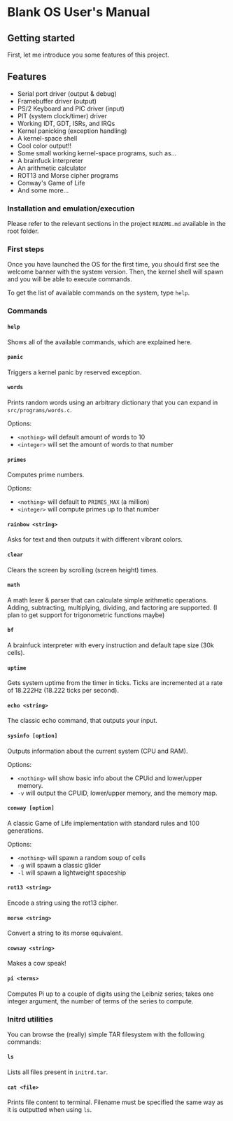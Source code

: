# Blank OS User's Manual

## Getting started

First, let me introduce you some features of this project.

## Features

- Serial port driver (output & debug)
- Framebuffer driver (output)
- PS/2 Keyboard and PIC driver (input)
- PIT (system clock/timer) driver
- Working IDT, GDT, ISRs, and IRQs
- Kernel panicking (exception handling)
- A kernel-space shell
- Cool color output!!
- Some small working kernel-space programs, such as...
- A brainfuck interpreter
- An arithmetic calculator
- ROT13 and Morse cipher programs
- Conway's Game of Life
- And some more...

### Installation and emulation/execution

Please refer to the relevant sections in the project `README.md` available in the root folder.

### First steps

Once you have launched the OS for the first time, you should first see the welcome banner with the system version. Then, the kernel shell will spawn and you will be able to execute commands.

To get the list of available commands on the system, type `help`.

### Commands

#### `help`

Shows all of the available commands, which are explained here.

#### `panic`

Triggers a kernel panic by reserved exception.

#### `words`

Prints random words using an arbitrary dictionary that you can expand in `src/programs/words.c`.

Options:
- `<nothing>` will default amount of words to 10
- `<integer>` will set the amount of words to that number 

#### `primes`

Computes prime numbers.

Options:
- `<nothing>` will default to `PRIMES_MAX` (a million)
- `<integer>` will compute primes up to that number

#### `rainbow <string>`

Asks for text and then outputs it with different vibrant colors.

#### `clear`

Clears the screen by scrolling (screen height) times.

#### `math`

A math lexer & parser that can calculate simple arithmetic operations. Adding, subtracting, multiplying, dividing, and factoring are supported. (I plan to get support for trigonometric functions maybe)

#### `bf`

A brainfuck interpreter with every instruction and default tape size (30k cells).

#### `uptime`

Gets system uptime from the timer in ticks. Ticks are incremented at a rate of 18.222Hz (18.222 ticks per second).

#### `echo <string>`

The classic echo command, that outputs your input.

#### `sysinfo [option]`

Outputs information about the current system (CPU and RAM).
 
Options:
- `<nothing>` will show basic info about the CPUid and lower/upper memory.
- `-v` will output the CPUID, lower/upper memory, and the memory map.

#### `conway [option]`

A classic Game of Life implementation with standard rules and 100 generations.

Options:
- `<nothing>` will spawn a random soup of cells
- `-g` will spawn a classic glider
- `-l` will spawn a lightweight spaceship

#### `rot13 <string>`

Encode a string using the rot13 cipher.

#### `morse <string>`

Convert a string to its morse equivalent.

#### `cowsay <string>`

Makes a cow speak!

#### `pi <terms>`

Computes Pi up to a couple of digits using the Leibniz series; takes one integer argument, the number of terms of the series to compute.

### Initrd utilities

You can browse the (really) simple TAR filesystem with the following commands:

#### `ls`

Lists all files present in `initrd.tar`.

#### `cat <file>`

Prints file content to terminal. Filename must be specified the same way as it is outputted when using `ls`.
